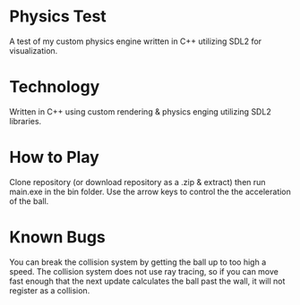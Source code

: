 # Physics Test
A test of my custom physics engine written in C++ utilizing SDL2 for visualization.

# Technology
Written in C++ using custom rendering & physics enging utilizing SDL2 libraries.

# How to Play
Clone repository (or download repository as a .zip & extract) then run main.exe in the bin folder. Use the arrow keys to control the the acceleration of the ball.

# Known Bugs
You can break the collision system by getting the ball up to too high a speed. The collision system does not use ray tracing, so if you can move fast enough that the next update calculates the ball past the wall, it will not register as a collision.
